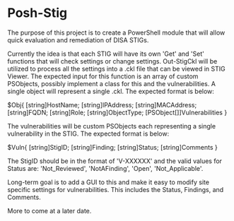 # Posh-Stig
The purpose of this project is to create a PowerShell module that will allow quick evaluation and remediation of DISA STIGs.

Currently the idea is that each STIG will have its own 'Get' and 'Set' functions that will check settings or change settings. Out-StigCkl will be utilized to process all the settings into a .ckl file that can be viewed in STIG Viewer. The expected input for this function is an array of custom PSObjects, possibly implement a class for this and the vulnerabilities. A single object will represent a single .ckl. The expected format is below:

$Obj{
  [string]HostName;
  [string]IPAddress;
  [string]MACAddress;
  [string]FQDN;
  [string]Role;
  [string]ObjectType;
  [PSObject[]]Vulnerabilities
}

The vulnerabilities will be custom PSObjects each representing a single vulnerability in the STIG. The expected format is below:

$Vuln{
  [string]StigID;
  [string]Finding;
  [string]Status;
  [string]Comments
}

The StigID should be in the format of 'V-XXXXXX' and the valid values for Status are: 'Not_Reviewed', 'NotAFinding', 'Open', 'Not_Applicable'.

Long-term goal is to add a GUI to this and make it easy to modify site specific settings for vulnerabilities. This includes the Status, Findings, and Comments.

More to come at a later date.

